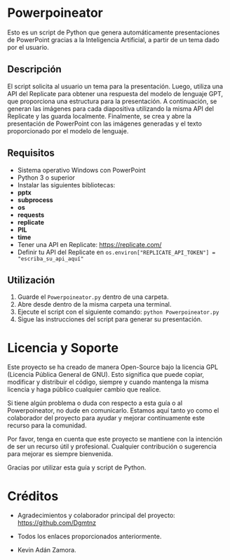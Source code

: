# Powerpoineator

Esto es un script de Python que genera automáticamente presentaciones de PowerPoint gracias a la Inteligencia Artificial, a partir de un tema dado por el usuario.

## Descripción

El script solicita al usuario un tema para la presentación. Luego, utiliza una API del Replicate para obtener una respuesta del modelo de lenguaje GPT, que proporciona una estructura para la presentación. A continuación, se generan las imágenes para cada diapositiva utilizando la misma API del Replicate y las guarda localmente. Finalmente, se crea y abre la presentación de PowerPoint con las imágenes generadas y el texto proporcionado por el modelo de lenguaje.

## Requisitos

- Sistema operativo Windows con PowerPoint
- Python 3 o superior
- Instalar las siguientes bibliotecas:
- **pptx**
- **subprocess**
- **os**
- **requests**
- **replicate**
- **PIL**
- **time**
- Tener una API en Replicate: https://replicate.com/
- Definir tu API del Replicate en `os.environ["REPLICATE_API_TOKEN"] = "escriba_su_api_aquí"`

## Utilización

1. Guarde el `Powerpoineator.py` dentro de una carpeta.
2. Abre desde dentro de la misma carpeta una terminal.
3. Ejecute el script con el siguiente comando: `python Powerpoineator.py`
5. Sigue las instrucciones del script para generar su presentación.

# Licencia y Soporte

Este proyecto se ha creado de manera Open-Source bajo la licencia GPL (Licencia Pública General de GNU). Esto significa que puede copiar, modificar y distribuir el código, siempre y cuando mantenga la misma licencia y haga público cualquier cambio que realice.

Si tiene algún problema o duda con respecto a esta guía o al Powerpoineator, no dude en comunicarlo. Estamos aquí tanto yo como el colaborador del proyecto para ayudar y mejorar continuamente este recurso para la comunidad.

Por favor, tenga en cuenta que este proyecto se mantiene con la intención de ser un recurso útil y profesional. Cualquier contribución o sugerencia para mejorar es siempre bienvenida.

Gracias por utilizar esta guía y script de Python.

# Créditos

- Agradecimientos y colaborador principal del proyecto: https://github.com/Dgmtnz

- Todos los enlaces proporcionados anteriormente.

- Kevin Adán Zamora.
